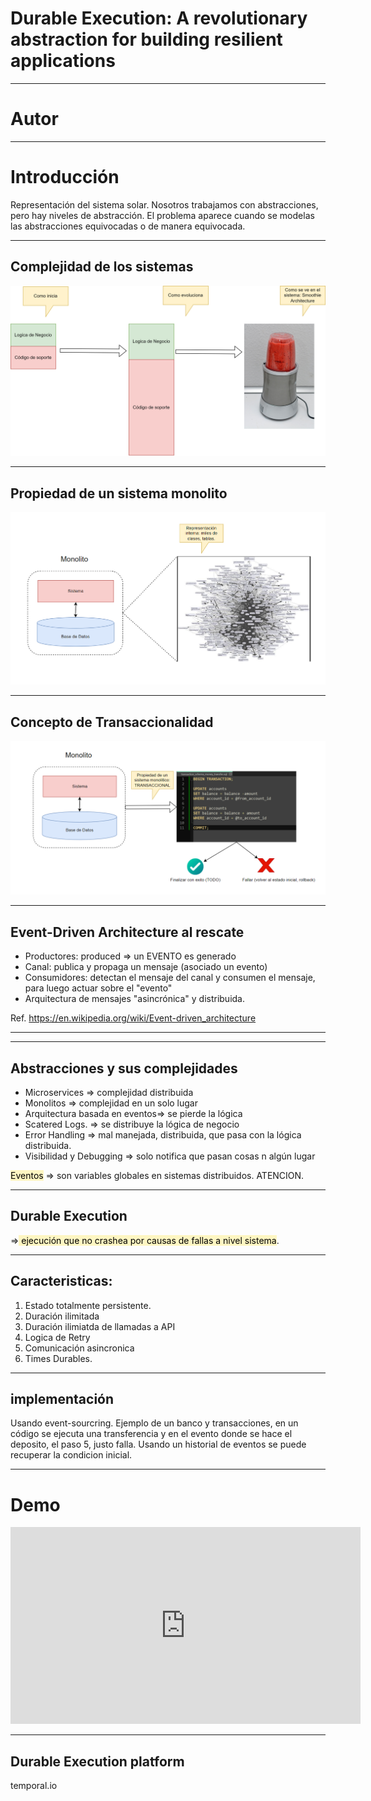 # Durable Execution: A revolutionary abstraction for building resilient applications

---

# Autor



---

# Introducción

Representación del sistema solar.
Nosotros trabajamos con abstracciones, pero hay niveles de abstracción. El problema aparece cuando se modelas las abstracciones equivocadas o de manera equivocada.

---

## Complejidad de los sistemas

![](../../images/durable_execution_complexity.png)

---

## Propiedad de un sistema monolito


![](../../images/durable_execution_monolito_transaccion.png)


---

## Concepto de Transaccionalidad

![](../../images/durable_execution_transaccional.png)

---

## Event-Driven Architecture al rescate

 - Productores: produced => un EVENTO es generado
 - Canal: publica y propaga un mensaje (asociado un evento)
- Consumidores: detectan el mensaje del canal y consumen el mensaje, para luego actuar sobre el "evento"
- Arquitectura de mensajes "asincrónica" y distribuida.

Ref. https://en.wikipedia.org/wiki/Event-driven_architecture

---


---

## Abstracciones y sus complejidades

 - Microservices => complejidad distribuida
 - Monolitos => complejidad en un solo lugar
 - Arquitectura basada en eventos=> se pierde la lógica
 - Scatered Logs. => se distribuye la lógica de negocio
 - Error Handling => mal manejada, distribuida, que pasa con la lógica distribuida.
 - Visibilidad y Debugging => solo notifica que pasan cosas n algún lugar

<mark style="background: #FFF3A3A6;">Eventos</mark> => son variables globales en sistemas distribuidos. ATENCION.

---

## Durable Execution 

=><mark style="background: #FFF3A3A6;"> ejecución que no crashea por causas de fallas a nivel sistema</mark>.

---

## Caracteristicas:

1. Estado totalmente persistente.
2. Duración ilimitada
3. Duración ilimiatda de llamadas a API
4. Logica de Retry
5. Comunicación asincronica
6. Times Durables.

---

## implementación

Usando event-sourcring.
Ejemplo de un banco y transacciones, en un código se ejecuta una transferencia y en el evento donde se hace el deposito, el paso 5, justo falla. Usando un historial de eventos se puede recuperar la condicion inicial.

---

# Demo

<iframe width="560" height="315" src="https://www.youtube.com/embed/wIpz4ioK0gI?si=xS7z-_UsLxl0McCV" title="YouTube video player" frameborder="0" allow="accelerometer; autoplay; clipboard-write; encrypted-media; gyroscope; picture-in-picture; web-share" referrerpolicy="strict-origin-when-cross-origin" allowfullscreen></iframe>


---

## Durable Execution platform

temporal.io

